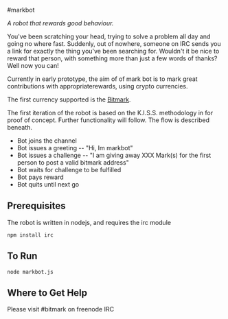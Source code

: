 #markbot


*A robot that rewards good behaviour.*

You've been scratching your head, trying to solve a problem all day and going no where fast.  Suddenly, out of nowhere, someone on IRC sends you a link for exactly the thing you've been searching for.  Wouldn't it be nice to reward that person, with something more than just a few words of thanks?  Well now you can!

Currently in early prototype, the aim of of mark bot is to mark great contributions with appropriaterewards, using crypto currencies.

The first currency supported is the [Bitmark](https://github.com/project-bitmark/marking/wiki/).

The first iteration of the robot is based on the K.I.S.S. methodology in for proof of concept.  Further functionality will follow.  The flow is described beneath.

* Bot joins the channel
* Bot issues a greeting -- "Hi, Im markbot"
* Bot issues a challenge -- "I am giving away XXX Mark(s) for the first person to post a valid bitmark address"
* Bot waits for challenge to be fulfilled
* Bot pays reward
* Bot quits until next go


## Prerequisites

The robot is written in nodejs, and requires the irc module

    npm install irc
    

## To Run

    node markbot.js


## Where to Get Help

Please visit #bitmark on freenode IRC
